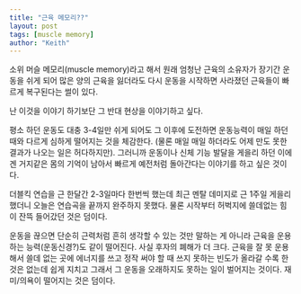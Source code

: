 ```yaml
---
title: "근육 메모리??"
layout: post
tags: [muscle memory]
author: "Keith"
---
```


소위 머슬 메모리(muscle memory)라고 해서 원래 엄청난 근육의 소유자가 장기간 운동을 쉬게 되어 많은 양의 근육을 잃더라도 다시 운동을 시작하면 사라졌던 근육들이 빠르게 복구된다는 썰이 있다. 

난 이것을 이야기 하기보단 그 반대 현상을 이야기하고 싶다. 

평소 하던 운동도 대충 3-4일만 쉬게 되어도 그 이후에 도전하면 운동능력이 매일 하던 때와 다르게 심하게 떨어지는 것을 체감한다. (물론 매일 매일 하더라도 어제 만도 못한 결과가 나오는 일은 허다하지만). 그러니까 운동이나 신체 기능 발달을 게을리 하던 이에겐 거지같은 몸의 기억이 남아서 빠르게 예전처럼 돌아간다는 이야기를 하고 싶은 것이다. 

더블킥 연습을 근 한달간 2-3일마다 한번씩 했는데 최근 멘탈 데미지로 근 1주일 게을리 했더니 오늘은 연습곡을 끝까지 완주하지 못했다. 물론 시작부터 허벅지에 쓸데없는 힘이 잔뜩 들어갔던 것은 덤이다.

운동을 끊으면 단순히 근력처럼 흔히 생각할 수 있는 것만 말하는 게 아니라 근육을 운용하는 능력(운동신경?)도 같이 떨어진다. 사실 후자의 폐해가 더 크다. 근육을 잘 못 운용해서 쓸데 없는 곳에 에너지를 쓰고 정작 써야 할 때 쓰지 못하는 빈도가 올라갈 수록 한 것은 없는데 쉽게 지치고 그래서 그 운동을 오래하지도 못하는 일이 벌어지는 것이다. 재미/의욕이 떨어지는 것은 덤이다. 